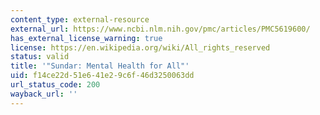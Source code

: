 ```yaml
---
content_type: external-resource
external_url: https://www.ncbi.nlm.nih.gov/pmc/articles/PMC5619600/
has_external_license_warning: true
license: https://en.wikipedia.org/wiki/All_rights_reserved
status: valid
title: '"Sundar: Mental Health for All"'
uid: f14ce22d-51e6-41e2-9c6f-46d3250063dd
url_status_code: 200
wayback_url: ''
---
```

